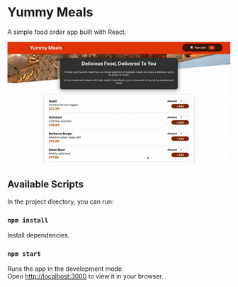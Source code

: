 # Yummy Meals

A simple food order app built with React.

![screen-gif](./src/assets/food-order-app.gif)

## Available Scripts

In the project directory, you can run:

### `npm install`

Install dependencies.

### `npm start`

Runs the app in the development mode.\
Open [http://localhost:3000](http://localhost:3000) to view it in your browser.

